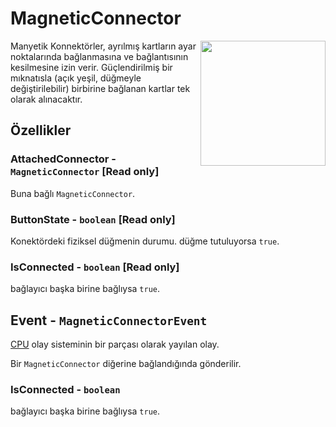 # MagneticConnector

<img src="https://docs.retrogadgets.game/api/modules/MagneticConnector.png" width="200" align="right">

Manyetik Konnektörler, ayrılmış kartların ayar noktalarında bağlanmasına ve bağlantısının kesilmesine izin verir. Güçlendirilmiş bir mıknatısla (açık yeşil, düğmeyle değiştirilebilir) birbirine bağlanan kartlar tek olarak alınacaktır.

## Özellikler

### AttachedConnector - `MagneticConnector` **[Read only]**
Buna bağlı `MagneticConnector`.

### ButtonState - `boolean` **[Read only]**
Konektördeki fiziksel düğmenin durumu. düğme tutuluyorsa `true`.

### IsConnected - `boolean` **[Read only]**
bağlayıcı başka birine bağlıysa `true`.

## Event - `MagneticConnectorEvent`
[CPU](./CPU.md) olay sisteminin bir parçası olarak yayılan olay.

Bir `MagneticConnector` diğerine bağlandığında gönderilir.

### IsConnected - `boolean`
bağlayıcı başka birine bağlıysa `true`.